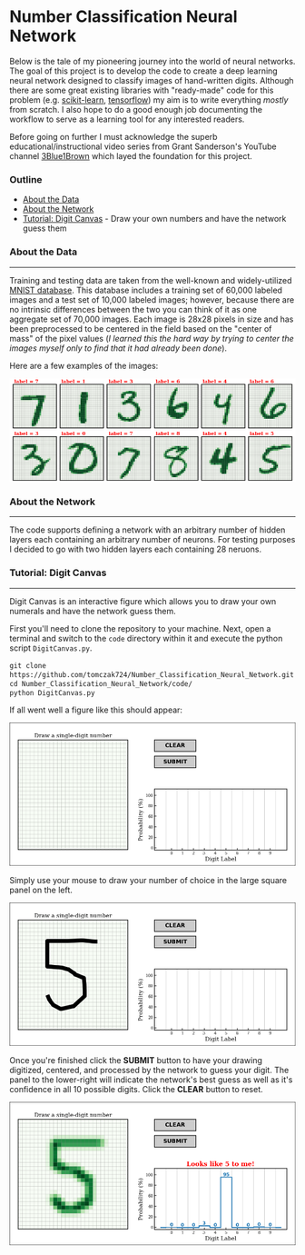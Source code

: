# Number Classification Neural Network

Below is the tale of my pioneering journey into the world of neural networks.
The goal of this project is to develop the code to create a deep learning neural network designed to classify images of hand-written digits.
Although there are some great existing libraries with "ready-made" code for this problem (e.g. [scikit-learn](https://scikit-learn.org/stable/modules/neural_networks_supervised.html), [tensorflow](https://www.tensorflow.org/tutorials/keras/basic_classification)) my aim is to write everything *mostly* from scratch.
I also hope to do a good enough job documenting the workflow to serve as a learning tool for any interested readers.

Before going on further I must acknowledge the superb educational/instructional video series from Grant Sanderson's YouTube channel [3Blue1Brown](https://www.youtube.com/watch?v=aircAruvnKk) which layed the foundation for this project.


### Outline

 * [About the Data](https://github.com/tomczak724/Number_Classification_Neural_Network/blob/master/README.md#about-the-data)
 * [About the Network](https://github.com/tomczak724/Number_Classification_Neural_Network/blob/master/README.md#about-the-network)
 * [Tutorial: Digit Canvas](https://github.com/tomczak724/Number_Classification_Neural_Network/blob/master/README.md#tutorial:-digit-canvas) - Draw your own numbers and have the network guess them


### About the Data
___

Training and testing data are taken from the well-known and widely-utilized [MNIST database](http://yann.lecun.com/exdb/mnist/).
This database includes a training set of 60,000 labeled images and a test set of 10,000 labeled images; however, because there are no intrinsic differences between the two you can think of it as one aggregate set of 70,000 images.
Each image is 28x28 pixels in size and has been preprocessed to be centered in the field based on the "center of mass" of the pixel values (*I learned this the hard way by trying to center the images myself only to find that it had already been done*).

Here are a few examples of the images:

![image not found](./figures/MNIST_examples.png)



### About the Network
___

The code supports defining a network with an arbitrary number of hidden layers each containing an arbitrary number of neurons.
For testing purposes I decided to go with two hidden layers each containing 28 neruons.





### Tutorial: Digit Canvas
___

Digit Canvas is an interactive figure which allows you to draw your own numerals and have the network guess them.

First you'll need to clone the repository to your machine.
Next, open a terminal and switch to the `code` directory within it and execute the python script `DigitCanvas.py`.

```
git clone https://github.com/tomczak724/Number_Classification_Neural_Network.git
cd Number_Classification_Neural_Network/code/
python DigitCanvas.py
```

If all went well a figure like this should appear:

<p align="center">
  <img src="./figures/digit_canvas_1.png" width="660">
</p>

Simply use your mouse to draw your number of choice in the large square panel on the left.

<p align="center">
  <img src="./figures/digit_canvas_2.png" width="660">
</p>

Once you're finished click the **SUBMIT** button to have your drawing digitized, centered, and processed by the network to guess your digit.
The panel to the lower-right will indicate the network's best guess as well as it's confidence in all 10 possible digits.
Click the **CLEAR** button to reset.

<p align="center">
  <img src="./figures/digit_canvas_3.png" width="660">
</p>


